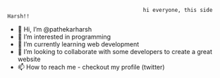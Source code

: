 
                                               hi everyone, this side Harsh!!

- 👋 Hi, I’m @pathekarharsh
- 👀 I’m interested in programming
- 🌱 I’m currently learning web development
- 💞️ I’m looking to collaborate with some developers to create a great website
- 📫 How to reach me - checkout my profile (twitter)

<!---
pathekarharsh/pathekarharsh is a ✨ special ✨ repository because its `README.md` (this file) appears on your GitHub profile.
You can click the Preview link to take a look at your changes.
--->
